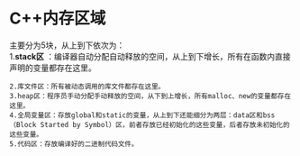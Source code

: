 # C++内存区域 #
主要分为5块，从上到下依次为：  
    1.**stack区** ：编译器自动分配自动释放的空间，从上到下增长，所有在函数内直接声明的变量都存在这里。

    2.库文件区：所有被动态调用的库文件都存在这里。
    3.heap区：程序员手动分配手动释放的空间，从下到上增长，所有malloc、new的变量都存在这里。
    4.全局变量区：存放global和static的变量，从上到下还能细分为两层：data区和bss（Block Started by Symbol）区，前者存放已经初始化的这些变量，后者存放未初始化的这些变量。
    5.代码区：存放编译好的二进制代码文件。
